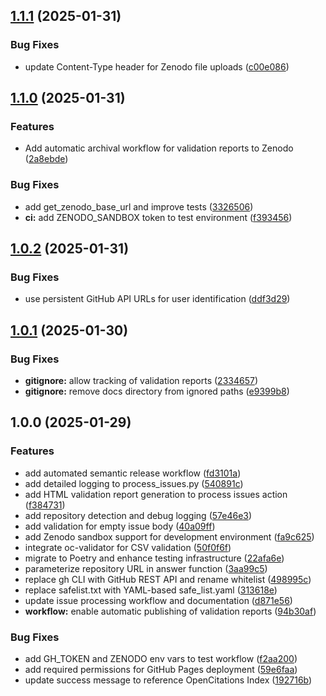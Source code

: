 ## [1.1.1](https://github.com/opencitations/crowdsourcing/compare/v1.1.0...v1.1.1) (2025-01-31)

### Bug Fixes

* update Content-Type header for Zenodo file uploads ([c00e086](https://github.com/opencitations/crowdsourcing/commit/c00e0865c845100fdca0fb97c0f301f1502dac52))

## [1.1.0](https://github.com/opencitations/crowdsourcing/compare/v1.0.2...v1.1.0) (2025-01-31)

### Features

* Add automatic archival workflow for validation reports to Zenodo ([2a8ebde](https://github.com/opencitations/crowdsourcing/commit/2a8ebde667ef7d2d87c4e185ee230052043aee88))

### Bug Fixes

* add get_zenodo_base_url and improve tests ([3326506](https://github.com/opencitations/crowdsourcing/commit/33265067d3655c0657d33cb4d4ccb6dae9ae128d))
* **ci:** add ZENODO_SANDBOX token to test environment ([f393456](https://github.com/opencitations/crowdsourcing/commit/f39345663ba472dae7b99263dd40dd9be6e0cb29))

## [1.0.2](https://github.com/opencitations/crowdsourcing/compare/v1.0.1...v1.0.2) (2025-01-31)

### Bug Fixes

* use persistent GitHub API URLs for user identification ([ddf3d29](https://github.com/opencitations/crowdsourcing/commit/ddf3d29e9713609b4d07e1af051d5f1448a0502a))

## [1.0.1](https://github.com/opencitations/crowdsourcing/compare/v1.0.0...v1.0.1) (2025-01-30)

### Bug Fixes

* **gitignore:** allow tracking of validation reports ([2334657](https://github.com/opencitations/crowdsourcing/commit/2334657de1d15434ab72d9f5e2e445922bc716de))
* **gitignore:** remove docs directory from ignored paths ([e9399b8](https://github.com/opencitations/crowdsourcing/commit/e9399b8bac9459b1b45da2ac195a329feeff43c5))

## 1.0.0 (2025-01-29)

### Features

* add automated semantic release workflow ([fd3101a](https://github.com/opencitations/crowdsourcing/commit/fd3101a68cd6da1a366ec9d597b26c3249f414ba))
* add detailed logging to process_issues.py ([540891c](https://github.com/opencitations/crowdsourcing/commit/540891cf78496db92e237a08defe3b405bf8c736))
* add HTML validation report generation to process issues action ([f384731](https://github.com/opencitations/crowdsourcing/commit/f38473124d19a72e6154f2af639c75d5d939b908))
* add repository detection and debug logging ([57e46e3](https://github.com/opencitations/crowdsourcing/commit/57e46e3baa2370d89d0792300e31ff05d268c028))
* add validation for empty issue body ([40a09ff](https://github.com/opencitations/crowdsourcing/commit/40a09ffa4037956b4cf02356b0e0adee7a7d3803))
* add Zenodo sandbox support for development environment ([fa9c625](https://github.com/opencitations/crowdsourcing/commit/fa9c625a4e3af3853693457521ffa248b0b7bc61))
* integrate oc-validator for CSV validation ([50f0f6f](https://github.com/opencitations/crowdsourcing/commit/50f0f6fa30e335fd956a75805e531a2bb2a42067))
* migrate to Poetry and enhance testing infrastructure ([22afa6e](https://github.com/opencitations/crowdsourcing/commit/22afa6e2ac70102333d9abdb2af3d4e6ed08753d))
* parameterize repository URL in answer function ([3aa99c5](https://github.com/opencitations/crowdsourcing/commit/3aa99c50870ac29c8b79cb3cdd452555f5b72a23))
* replace gh CLI with GitHub REST API and rename whitelist ([498995c](https://github.com/opencitations/crowdsourcing/commit/498995c907e3950545a5733f5e50ba5b64e81e31))
* replace safelist.txt with YAML-based safe_list.yaml ([313618e](https://github.com/opencitations/crowdsourcing/commit/313618e76e195963b291049d63bd41ae6b1b966d))
* update issue processing workflow and documentation ([d871e56](https://github.com/opencitations/crowdsourcing/commit/d871e56ae7a08d5c93f91cf86f19ec0a032bda4e))
* **workflow:** enable automatic publishing of validation reports ([94b30af](https://github.com/opencitations/crowdsourcing/commit/94b30af9c4ff711c1b4d1fb68219feb04a738dfb))

### Bug Fixes

* add GH_TOKEN and ZENODO env vars to test workflow ([f2aa200](https://github.com/opencitations/crowdsourcing/commit/f2aa200da44af54d714b889bf6e7d6171eec80de))
* add required permissions for GitHub Pages deployment ([59e6faa](https://github.com/opencitations/crowdsourcing/commit/59e6faa29bb34c91b4069ab85868eb4419c0e491))
* update success message to reference OpenCitations Index ([192716b](https://github.com/opencitations/crowdsourcing/commit/192716bd6bdc5fc68b6b3ab6092f5bd80e06a7a0))
